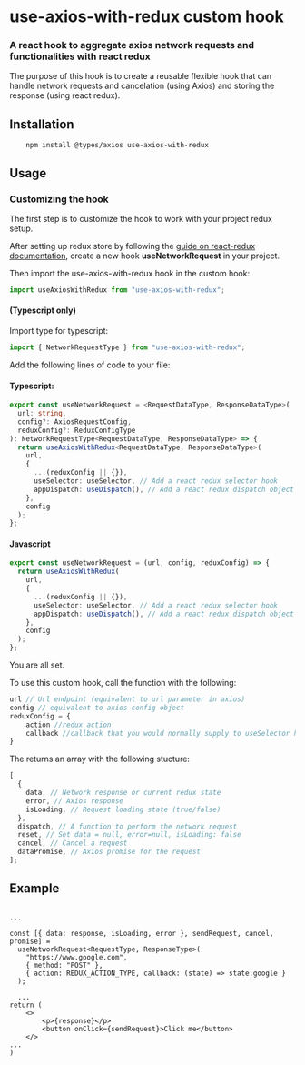 # use-axios-with-redux custom hook

### A react hook to aggregate axios network requests and functionalities with react redux

The purpose of this hook is to create a reusable flexible hook that can handle network requests and cancelation (using Axios) and storing the response (using react redux).

## Installation

```
    npm install @types/axios use-axios-with-redux
```

## Usage

### Customizing the hook

The first step is to customize the hook to work with your project redux setup.

After setting up redux store by following the [guide on react-redux documentation](https://react-redux.js.org/introduction/getting-started), create a new hook **useNetworkRequest** in your project.

Then import the use-axios-with-redux hook in the custom hook:

```js
import useAxiosWithRedux from "use-axios-with-redux";
```

#### (Typescript only)

Import type for typescript:

```js
import { NetworkRequestType } from "use-axios-with-redux";
```

Add the following lines of code to your file:

#### Typescript:

```ts
export const useNetworkRequest = <RequestDataType, ResponseDataType>(
  url: string,
  config?: AxiosRequestConfig,
  reduxConfig?: ReduxConfigType
): NetworkRequestType<RequestDataType, ResponseDataType> => {
  return useAxiosWithRedux<RequestDataType, ResponseDataType>(
    url,
    {
      ...(reduxConfig || {}),
      useSelector: useSelector, // Add a react redux selector hook
      appDispatch: useDispatch(), // Add a react redux dispatch object
    },
    config
  );
};
```

#### Javascript

```ts
export const useNetworkRequest = (url, config, reduxConfig) => {
  return useAxiosWithRedux(
    url,
    {
      ...(reduxConfig || {}),
      useSelector: useSelector, // Add a react redux selector hook
      appDispatch: useDispatch(), // Add a react redux dispatch object
    },
    config
  );
};
```

You are all set.

To use this custom hook, call the function with the following:

```js
url // Url endpoint (equivalent to url parameter in axios)
config // equivalent to axios config object
reduxConfig = {
    action //redux action
    callback //callback that you would normally supply to useSelector hook eg state=>state.auth
}
```

The returns an array with the following stucture:

```js
[
  {
    data, // Network response or current redux state
    error, // Axios response
    isLoading, // Request loading state (true/false)
  },
  dispatch, // A function to perform the network request
  reset, // Set data = null, error=null, isLoading: false
  cancel, // Cancel a request
  dataPromise, // Axios promise for the request
];
```

## Example

```tsx

...

const [{ data: response, isLoading, error }, sendRequest, cancel, promise] =
  useNetworkRequest<RequestType, ResponseType>(
    "https://www.google.com",
    { method: "POST" },
    { action: REDUX_ACTION_TYPE, callback: (state) => state.google }
  );

  ...
return (
    <>
        <p>{response}</p>
        <button onClick={sendRequest}>Click me</button>
    </>
...
)
```
